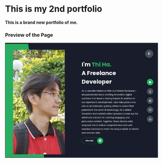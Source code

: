 # This is my 2nd portfolio
**This is a brand new portfolio of me.**

### Preview of the Page
![](https://github.com/Thiha112/portfolio/blob/main/img/Screenshot%20from%202023-07-25%2003-50-36.png)
